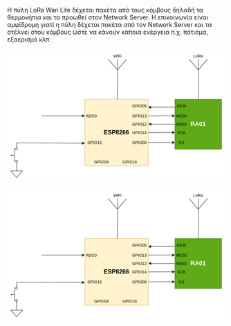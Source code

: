 Η πύλη LoRa Wan Lite δέχεται πακέτα από τους κόμβους δηλαδή τα θερμοκήπια και τα προωθεί στον Network Server. Η επικοινωνία είναι αμφίδρομη γιατί η πύλη δέχεται πακέτα από τον Network Server και τα στέλνει στου κόμβους ώστε να κάνουν κάποια ενέργεια π.χ. πότισμα, εξαερισμό κλπ.
<p align="center"><img src="ethic3.png" width="600"></p>
<p align="center"><img src="ethic3.png" width="600"></p>
